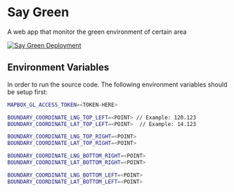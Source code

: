 # Say Green
A web app that monitor the green environment of certain area

[![Say Green Deployment](https://github.com/Jayrald07/say-green/actions/workflows/main.yml/badge.svg)](https://github.com/Jayrald07/say-green/actions/workflows/main.yml)

## Environment Variables
In order to run the source code. The following environment variables should be setup first:
```bash
MAPBOX_GL_ACCESS_TOKEN=<TOKEN-HERE>

BOUNDARY_COORDINATE_LNG_TOP_LEFT=<POINT> // Example: 120.123
BOUNDARY_COORDINATE_LAT_TOP_LEFT=<POINT>  // Example: 14.123

BOUNDARY_COORDINATE_LNG_TOP_RIGHT=<POINT> 
BOUNDARY_COORDINATE_LAT_TOP_RIGHT=<POINT> 

BOUNDARY_COORDINATE_LNG_BOTTOM_RIGHT=<POINT> 
BOUNDARY_COORDINATE_LAT_BOTTOM_RIGHT=<POINT> 

BOUNDARY_COORDINATE_LNG_BOTTOM_LEFT=<POINT> 
BOUNDARY_COORDINATE_LAT_BOTTOM_LEFT=<POINT> 
```
